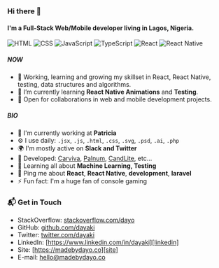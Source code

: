 ### Hi there 👋

#### I'm a Full-Stack Web/Mobile developer living in Lagos, Nigeria.

![HTML](https://img.shields.io/badge/HTML-Expert-orange?style=for-the-badge&logo=html)
![CSS](https://img.shields.io/badge/CSS-Expert-blue?style=for-the-badge&logo=css)
![JavaScript](https://img.shields.io/badge/Javascript-Intermediate-lightgrey?style=for-the-badge&logo=javascript)
![TypeScript](https://img.shields.io/badge/TypeScript-Intermediate-lightgrey?style=for-the-badge&logo=typescript)
![React](https://img.shields.io/badge/React-Intermediate-lightgrey?style=for-the-badge&logo=react)
![React Native](https://img.shields.io/badge/ReactNative-Intermediate-lightgrey?style=for-the-badge&logo=reactnative)

##### NOW

- 💬 Working, learning and growing my skillset in React, React Native, testing, data structures and algorithms.
- 🌱 I’m currently learning **React Native Animations** and **Testing**.
- 🤝 Open for collaborations in web and mobile development projects.

##### BIO

- 🏢 I'm currently working at **Patricia**
- ⚙️ I use daily: `.jsx`, `.js`, `.html`, `.css`, `.svg`, `.psd`, `.ai`, `.php`
- 🌍 I'm mostly active on **Slack and Twitter**
- 💅 Developed: [Carviva](https://mycarviva.com), [Palnum](https://whatsnum.org), [CandLite](https://candlite.co), etc…
- 🌱 Learning all about **Machine Learning, Testing**
- 💬 Ping me about **React**, **React Native**, **development**, **laravel**
- ⚡️ Fun fact: I'm a huge fan of console gaming

### 📬 Get in Touch

- StackOverflow: [stackoverflow.com/dayo][stackoverflow]
- GitHub: [github.com/dayaki][github]
- Twitter: [twitter.com/dayaki][twitter]
- LinkedIn: [https://www.linkedin.com/in/dayaki][linkedin]
- Site: [https://madebydayo.co][site]
- E-mail: hello@madebydayo.co

[stackoverflow]: https://stackoverflow.com/users/7578026/dayo
[github]: https://github.com/dayaki
[linkedin]: https://www.linkedin.com/in/dayaki
[site]: https://madebydayo.co
[twitter]: https://twitter.com/dayaki
